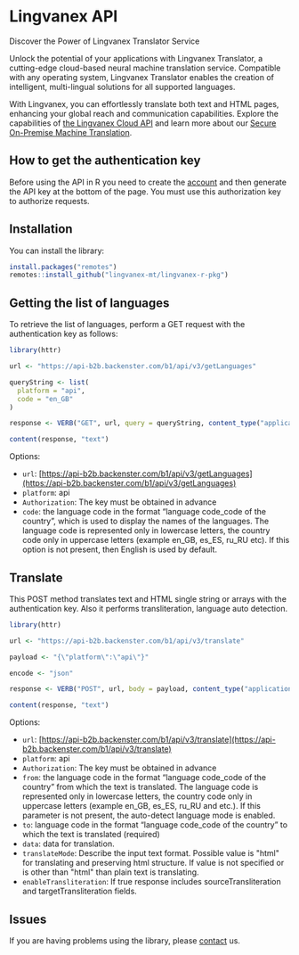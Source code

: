# Lingvanex API

Discover the Power of Lingvanex Translator Service

Unlock the potential of your applications with Lingvanex Translator, a cutting-edge cloud-based neural machine translation service. Compatible with any operating system, Lingvanex Translator enables the creation of intelligent, multi-lingual solutions for all supported languages.

With Lingvanex, you can effortlessly translate both text and HTML pages, enhancing your global reach and communication capabilities. Explore the capabilities of [the Lingvanex Cloud API](https://lingvanex.com/en/translationapi/) and learn more about our [Secure On-Premise Machine Translation](https://lingvanex.com/).

## How to get the authentication key

Before using the API in R you need to create the [account](https://lingvanex.com/registration/) and then generate the API key at the bottom of the page. You must use this authorization key to authorize requests.

## Installation

You can install the library:

```r
install.packages("remotes")
remotes::install_github("lingvanex-mt/lingvanex-r-pkg")
```

## Getting the list of languages

To retrieve the list of languages, perform a GET request with the authentication key as follows:

```r
library(httr)

url <- "https://api-b2b.backenster.com/b1/api/v3/getLanguages"

queryString <- list(
  platform = "api",
  code = "en_GB"
)

response <- VERB("GET", url, query = queryString, content_type("application/octet-stream"), accept("application/json"))

content(response, "text")
```

Options:

- `url`: [https://api-b2b.backenster.com/b1/api/v3/getLanguages](https://api-b2b.backenster.com/b1/api/v3/getLanguages)
- `platform`: api
- `Authorization`: The key must be obtained in advance
- `code`: the language code in the format “language code_code of the country”, which is used to display the names of the languages. The language code is represented only in lowercase letters, the country code only in uppercase letters (example en_GB, es_ES, ru_RU etc). If this option is not present, then English is used by default.

## Translate

This POST method translates text and HTML single string or arrays with the authentication key. Also it performs transliteration, language auto detection.

```r
library(httr)

url <- "https://api-b2b.backenster.com/b1/api/v3/translate"

payload <- "{\"platform\":\"api\"}"

encode <- "json"

response <- VERB("POST", url, body = payload, content_type("application/json"), accept("application/json"), encode = encode)

content(response, "text")
```

Options:

- `url`: [https://api-b2b.backenster.com/b1/api/v3/translate](https://api-b2b.backenster.com/b1/api/v3/translate)
- `platform`: api
- `Authorization`: The key must be obtained in advance
- `from`: the language code in the format “language code_code of the country” from which the text is translated. The language code is represented only in lowercase letters, the country code only in uppercase letters (example en_GB, es_ES, ru_RU and etc.). If this parameter is not present, the auto-detect language mode is enabled.
- `to`: language code in the format “language code_code of the country” to which the text is translated (required)
- `data`: data for translation.
- `translateMode`: Describe the input text format. Possible value is "html" for translating and preserving html structure. If value is not specified or is other than "html" than plain text is translating.
- `enableTransliteration`: If true response includes sourceTransliteration and targetTransliteration fields.

## Issues

If you are having problems using the library, please [contact](https://lingvanex.com/contact-us/) us.
